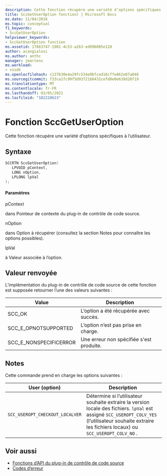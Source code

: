 ```yaml
---
description: Cette fonction récupère une variété d’options spécifiques à l’utilisateur.
title: SccGetUserOption fonction) | Microsoft Docs
ms.date: 11/04/2016
ms.topic: conceptual
f1_keywords:
- SccGetUserOption
helpviewer_keywords:
- SccGetUserOption function
ms.assetid: 17863747-1901-4c53-a2b3-ed996085e120
author: acangialosi
ms.author: anthc
manager: jmartens
ms.workload:
- vssdk
ms.openlocfilehash: c137630e4a29fc534e9bfced16cffe862e07a046
ms.sourcegitcommit: f33ca1fc99f5d9372166431cefd0e0e639d20719
ms.translationtype: MT
ms.contentlocale: fr-FR
ms.lasthandoff: 03/05/2021
ms.locfileid: "102220623"
---
```

# <a name="sccgetuseroption-function"></a>Fonction SccGetUserOption
Cette fonction récupère une variété d’options spécifiques à l’utilisateur.

## <a name="syntax"></a>Syntaxe

```cpp
SCCRTN SccGetUserOption(
   LPVOID pContext,
   LONG nOption,
   LPLONG lpVal
);
```

#### <a name="parameters"></a>Paramètres
 pContext

dans Pointeur de contexte du plug-in de contrôle de code source.

 nOption

dans Option à récupérer (consultez la section Notes pour connaître les options possibles).

 lpVal

à Valeur associée à l’option.

## <a name="return-value"></a>Valeur renvoyée
 L’implémentation du plug-in de contrôle de code source de cette fonction est supposée retourner l’une des valeurs suivantes :

|Value|Description|
|-----------|-----------------|
|SCC_OK|L’option a été récupérée avec succès.|
|SCC_E_OPNOTSUPPORTED|L’option n’est pas prise en charge.|
|SCC_E_NONSPECIFICERROR|Une erreur non spécifiée s'est produite.|

## <a name="remarks"></a>Notes
 Cette commande prend en charge les options suivantes :

|User (option)|Description|
|-----------------|-----------------|
|`SCC_USEROPT_CHECKOUT_LOCALVER`|Détermine si l’utilisateur souhaite extraire la version locale des fichiers. `lpVal` est assigné `SCC_USEROPT_COLV_YES` (l’utilisateur souhaite extraire les fichiers locaux) ou `SCC_USEROPT_COLV_NO` .|

## <a name="see-also"></a>Voir aussi
- [Fonctions d’API du plug-in de contrôle de code source](../extensibility/source-control-plug-in-api-functions.md)
- [Codes d’erreur](../extensibility/error-codes.md)
